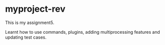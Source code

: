 # myproject-rev

This is my assignment5.

Learnt how to use commands, plugins, adding multiprocessing features and updating test cases.


